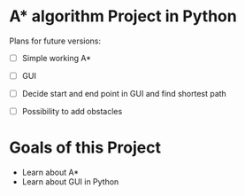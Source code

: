 # A* algorithm Project in Python

Plans for future versions:
* [ ] Simple working A*
* [ ] GUI
* [ ] Decide start and end point in GUI and find shortest path
* [ ] Possibility to add obstacles


# Goals of this Project
- Learn about A*
- Learn about GUI in Python
